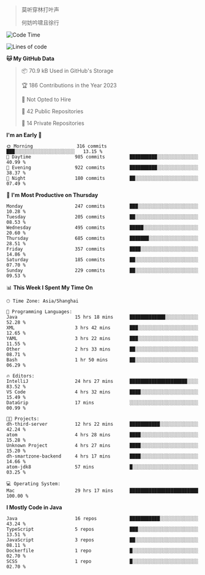 > 莫听穿林打叶声
> 
> 何妨吟啸且徐行

<!-- ![Github Stats](https://github-readme-stats.vercel.app/api?username=catch6&count_private=true&show_icons=true&theme=gruvbox) -->

<!-- ![Top Langs](https://github-readme-stats.vercel.app/api/top-langs/?username=catch6&layout=compact) -->

<!--START_SECTION:waka-->
![Code Time](http://img.shields.io/badge/Code%20Time-131%20hrs%2015%20mins-blue)

![Lines of code](https://img.shields.io/badge/From%20Hello%20World%20I%27ve%20Written-9.3%20million%20lines%20of%20code-blue)

**🐱 My GitHub Data** 

> 📦 70.9 kB Used in GitHub's Storage 
 > 
> 🏆 186 Contributions in the Year 2023
 > 
> 🚫 Not Opted to Hire
 > 
> 📜 42 Public Repositories 
 > 
> 🔑 14 Private Repositories 
 > 
**I'm an Early 🐤** 

```text
🌞 Morning                316 commits         ███░░░░░░░░░░░░░░░░░░░░░░   13.15 % 
🌆 Daytime                985 commits         ██████████░░░░░░░░░░░░░░░   40.99 % 
🌃 Evening                922 commits         ██████████░░░░░░░░░░░░░░░   38.37 % 
🌙 Night                  180 commits         ██░░░░░░░░░░░░░░░░░░░░░░░   07.49 % 
```
📅 **I'm Most Productive on Thursday** 

```text
Monday                   247 commits         ███░░░░░░░░░░░░░░░░░░░░░░   10.28 % 
Tuesday                  205 commits         ██░░░░░░░░░░░░░░░░░░░░░░░   08.53 % 
Wednesday                495 commits         █████░░░░░░░░░░░░░░░░░░░░   20.60 % 
Thursday                 685 commits         ███████░░░░░░░░░░░░░░░░░░   28.51 % 
Friday                   357 commits         ████░░░░░░░░░░░░░░░░░░░░░   14.86 % 
Saturday                 185 commits         ██░░░░░░░░░░░░░░░░░░░░░░░   07.70 % 
Sunday                   229 commits         ██░░░░░░░░░░░░░░░░░░░░░░░   09.53 % 
```


📊 **This Week I Spent My Time On** 

```text
🕑︎ Time Zone: Asia/Shanghai

💬 Programming Languages: 
Java                     15 hrs 18 mins      █████████████░░░░░░░░░░░░   52.28 % 
XML                      3 hrs 42 mins       ███░░░░░░░░░░░░░░░░░░░░░░   12.65 % 
YAML                     3 hrs 22 mins       ███░░░░░░░░░░░░░░░░░░░░░░   11.55 % 
Other                    2 hrs 33 mins       ██░░░░░░░░░░░░░░░░░░░░░░░   08.71 % 
Bash                     1 hr 50 mins        ██░░░░░░░░░░░░░░░░░░░░░░░   06.29 % 

🔥 Editors: 
IntelliJ                 24 hrs 27 mins      █████████████████████░░░░   83.52 % 
VS Code                  4 hrs 32 mins       ████░░░░░░░░░░░░░░░░░░░░░   15.49 % 
DataGrip                 17 mins             ░░░░░░░░░░░░░░░░░░░░░░░░░   00.99 % 

🐱‍💻 Projects: 
dh-third-server          12 hrs 22 mins      ███████████░░░░░░░░░░░░░░   42.24 % 
atom                     4 hrs 28 mins       ████░░░░░░░░░░░░░░░░░░░░░   15.28 % 
Unknown Project          4 hrs 27 mins       ████░░░░░░░░░░░░░░░░░░░░░   15.20 % 
dh-smartzone-backend     4 hrs 17 mins       ████░░░░░░░░░░░░░░░░░░░░░   14.66 % 
atom-jdk8                57 mins             █░░░░░░░░░░░░░░░░░░░░░░░░   03.25 % 

💻 Operating System: 
Mac                      29 hrs 17 mins      █████████████████████████   100.00 % 
```

**I Mostly Code in Java** 

```text
Java                     16 repos            ███████████░░░░░░░░░░░░░░   43.24 % 
TypeScript               5 repos             ███░░░░░░░░░░░░░░░░░░░░░░   13.51 % 
JavaScript               3 repos             ██░░░░░░░░░░░░░░░░░░░░░░░   08.11 % 
Dockerfile               1 repo              █░░░░░░░░░░░░░░░░░░░░░░░░   02.70 % 
SCSS                     1 repo              █░░░░░░░░░░░░░░░░░░░░░░░░   02.70 % 
```




<!--END_SECTION:waka-->
